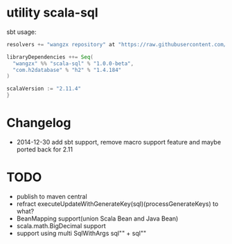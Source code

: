 utility scala-sql
=================

sbt usage:
```sbt
resolvers += "wangzx repository" at "https://raw.githubusercontent.com/wangzaixiang/repository/master/"

libraryDependencies ++= Seq(
  "wangzx" %% "scala-sql" % "1.0.0-beta",
  "com.h2database" % "h2" % "1.4.184"
)

scalaVersion := "2.11.4"
}
```

Changelog
=========

* 2014-12-30 add sbt support, remove macro support feature and maybe ported back for 2.11

TODO
=====
* publish to maven central
* refract executeUpdateWithGenerateKey(sql)(processGenerateKeys) to what?
* BeanMapping support(union Scala Bean and Java Bean)
* scala.math.BigDecimal support
* support using multi SqlWithArgs sql"" + sql""
